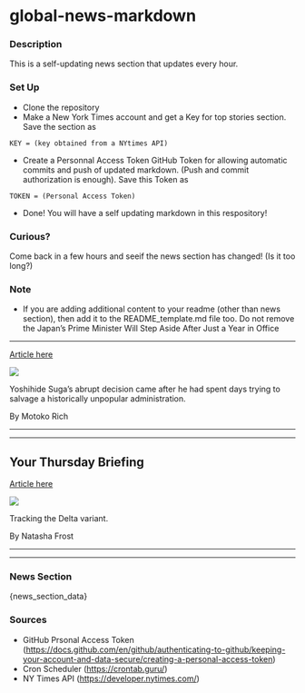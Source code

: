 # global-news-markdown

### Description 
This is a self-updating news section that updates every hour.

### Set Up 
* Clone the repository
* Make a New York Times account and get a Key for top stories section. Save the section as 
 ```
 KEY = (key obtained from a NYtimes API)
 ```
*  Create a Personnal Access Token GitHub Token for allowing automatic commits and push of updated markdown. (Push and commit authorization is enough). Save this Token as 
```
TOKEN = (Personal Access Token)
```
* Done! You will have a self updating markdown in this respository!

### Curious?
Come back in a few hours and seeif the news section has changed! (Is it too long?)

### Note
* If you are adding additional content to your readme (other than news section), then add it to the README_template.md file too. Do not remove the Japan’s Prime Minister Will Step Aside After Just a Year in Office
------------------------------------------------------------------

[Article here](https://www.nytimes.com/2021/09/02/world/asia/japan-suga-resign-election.html)

[![](https://static01.nyt.com/images/2021/09/03/world/03japan-suga/merlin_193290843_6cf30927-024e-446a-859c-4c9add721d23-superJumbo.jpg)](https://www.nytimes.com/2021/09/02/world/asia/japan-suga-resign-election.html)

Yoshihide Suga’s abrupt decision came after he had spent days trying to salvage a historically unpopular administration.

By Motoko Rich

* * *

* * *

Your Thursday Briefing
----------------------

[Article here](https://www.nytimes.com/2021/09/02/briefing/delta-merkel-taliban.html)

[![](https://static01.nyt.com/images/2021/08/27/science/02ambriefing-europe-virus-delta2/merlin_193295760_67b1877a-3432-45d8-b24d-3e3c7286eacf-superJumbo.jpg)](https://www.nytimes.com/2021/09/02/briefing/delta-merkel-taliban.html)

Tracking the Delta variant.

By Natasha Frost

* * *

* * *

### News Section 
{news_section_data}


### Sources 
* GitHub Prsonal Access Token (https://docs.github.com/en/github/authenticating-to-github/keeping-your-account-and-data-secure/creating-a-personal-access-token)
* Cron Scheduler (https://crontab.guru/)
* NY Times API (https://developer.nytimes.com/)
